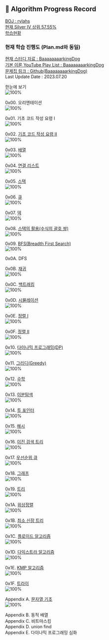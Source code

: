## 📍 Algorithm Progress Record
[BOJ : rylahs](https://github.com/rylahs/BOJ/blob/main/README.md)    
[현재 Silver IV 상위 57.55%](https://solved.ac/profile/rylahs)    
[학습현황](https://github.com/rylahs/Lecture/blob/main/BaaaaaaaaaaaaaaaaaaaaarkingDog/Algorithm.md)    


### 현재 학습 진행도 (Plan.md와 동일)    

[현재 스터디 자료 : BaaaaaaaarkingDog](https://blog.encrypted.gg/919?category=773649)    
[기본 이론 YouTube Play List : BaaaaaaaarkingDog](https://www.youtube.com/watch?v=LcOIobH7ues&list=PLtqbFd2VIQv4O6D6l9HcD732hdrnYb6CY)    
[문제집 링크 : Github(BaaaaaaaarkingDog)](https://github.com/encrypted-def/basic-algo-lecture/blob/master/workbook.md)    
Last Update Date : 2023.07.20    

한눈에 보기    
![100%](https://progress-bar.dev/30/?scale=448&title=progress&width=500&color=babaca&suffix=/448)    

0x00. 오리엔테이션    
![100%](https://progress-bar.dev/1/?scale=1&title=progress&width=500&color=babaca&suffix=/1)    

0x01. 기초 코드 작성 요령 I    
![100%](https://progress-bar.dev/1/?scale=1&title=progress&width=500&color=babaca&suffix=/1)    

0x02. [기초 코드 작성 요령 II](https://github.com/encrypted-def/basic-algo-lecture/blob/master/workbook/0x02.md)    
![100%](https://progress-bar.dev/19/?scale=27&title=progress&width=500&color=babaca&suffix=/27)    

0x03. [배열](https://github.com/encrypted-def/basic-algo-lecture/blob/master/workbook/0x03.md)    
![100%](https://progress-bar.dev/2/?scale=8&title=progress&width=500&color=babaca&suffix=/8)    

0x04. [연결 리스트](https://github.com/encrypted-def/basic-algo-lecture/blob/master/workbook/0x04.md)    
![100%](https://progress-bar.dev/0/?scale=3&title=progress&width=500&color=babaca&suffix=/3)    

0x05. [스택](https://github.com/encrypted-def/basic-algo-lecture/blob/master/workbook/0x05.md)    
![100%](https://progress-bar.dev/0/?scale=8&title=progress&width=500&color=babaca&suffix=/8)    

0x06. [큐](https://github.com/encrypted-def/basic-algo-lecture/blob/master/workbook/0x06.md)    
![100%](https://progress-bar.dev/0/?scale=3&title=progress&width=500&color=babaca&suffix=/3)    

0x07. [덱](https://github.com/encrypted-def/basic-algo-lecture/blob/master/workbook/0x07.md)    
![100%](https://progress-bar.dev/0/?scale=4&title=progress&width=500&color=babaca&suffix=/4)    

0x08. [스택의 활용(수식의 괄호 쌍)](https://github.com/encrypted-def/basic-algo-lecture/blob/master/workbook/0x08.md)    
![100%](https://progress-bar.dev/0/?scale=5&title=progress&width=500&color=babaca&suffix=/5)    

0x09. [BFS(Breadth First Search)](https://github.com/encrypted-def/basic-algo-lecture/blob/master/workbook/0x09.md)    
![100%](https://progress-bar.dev/0/?scale=30&title=progress&width=500&color=babaca&suffix=/30)    

0x0A. DFS    

0x0B. [재귀](https://github.com/encrypted-def/basic-algo-lecture/blob/master/workbook/0x0B.md)    
![100%](https://progress-bar.dev/0/?scale=10&title=progress&width=500&color=babaca&suffix=/10)    

0x0C. [백트래킹](https://github.com/encrypted-def/basic-algo-lecture/blob/master/workbook/0x0C.md)     
![100%](https://progress-bar.dev/0/?scale=20&title=progress&width=500&color=babaca&suffix=/20)    

0x0D. [시뮬레이션](https://github.com/encrypted-def/basic-algo-lecture/blob/master/workbook/0x0D.md)    
![100%](https://progress-bar.dev/0/?scale=61&title=progress&width=500&color=babaca&suffix=/60)    

0x0E. [정렬 I](https://github.com/encrypted-def/basic-algo-lecture/blob/master/workbook/0x0E.md)    
![100%](https://progress-bar.dev/6/?scale=8&title=progress&width=500&color=babaca&suffix=/8)    

0x0F. [정렬 II](https://github.com/encrypted-def/basic-algo-lecture/blob/master/workbook/0x0F.md)    
![100%](https://progress-bar.dev/1/?scale=9&title=progress&width=500&color=babaca&suffix=/9)    

0x10. [다이나믹 프로그래밍(DP)](https://github.com/encrypted-def/basic-algo-lecture/blob/master/workbook/0x10.md)    
![100%](https://progress-bar.dev/0/?scale=44&title=progress&width=500&color=babaca&suffix=/44)    

0x11. [그리디(Greedy)](https://github.com/encrypted-def/basic-algo-lecture/blob/master/workbook/0x11.md)    
![100%](https://progress-bar.dev/0/?scale=17&title=progress&width=500&color=babaca&suffix=/17)    

0x12. [수학](https://github.com/encrypted-def/basic-algo-lecture/blob/master/workbook/0x12.md)    
![100%](https://progress-bar.dev/1/?scale=39&title=progress&width=500&color=babaca&suffix=/39)   

0x13. [이분탐색](https://github.com/encrypted-def/basic-algo-lecture/blob/master/workbook/0x13.md)    
![100%](https://progress-bar.dev/0/?scale=21&title=progress&width=500&color=babaca&suffix=/21)    

0x14. [투 포인터](https://github.com/encrypted-def/basic-algo-lecture/blob/master/workbook/0x14.md)    
![100%](https://progress-bar.dev/0/?scale=11&title=progress&width=500&color=babaca&suffix=/11)    

0x15. [해시](https://github.com/encrypted-def/basic-algo-lecture/blob/master/workbook/0x15.md)    
![100%](https://progress-bar.dev/0/?scale=10&title=progress&width=500&color=babaca&suffix=/10)    

0x16. [이진 검색 트리](https://github.com/encrypted-def/basic-algo-lecture/blob/master/workbook/0x16.md)    
![100%](https://progress-bar.dev/0/?scale=7&title=progress&width=500&color=babaca&suffix=/7)    

0x17. [우선순위 큐](https://github.com/encrypted-def/basic-algo-lecture/blob/master/workbook/0x17.md)  
![100%](https://progress-bar.dev/0/?scale=8&title=progress&width=500&color=babaca&suffix=/8)    

0x18. [그래프](https://github.com/encrypted-def/basic-algo-lecture/blob/master/workbook/0x18.md)   
![100%](https://progress-bar.dev/0/?scale=13&title=progress&width=500&color=babaca&suffix=/13)      

0x19. [트리](https://github.com/encrypted-def/basic-algo-lecture/blob/master/workbook/0x19.md)    
![100%](https://progress-bar.dev/0/?scale=13&title=progress&width=500&color=babaca&suffix=/13)    

0x1A. [위상정렬](https://github.com/encrypted-def/basic-algo-lecture/blob/master/workbook/0x1A.md)    
![100%](https://progress-bar.dev/0/?scale=7&title=progress&width=500&color=babaca&suffix=/7)    

0x1B. [최소 신장 트리](https://github.com/encrypted-def/basic-algo-lecture/blob/master/workbook/0x1B.md)    
![100%](https://progress-bar.dev/0/?scale=9&title=progress&width=500&color=babaca&suffix=/9)    

0x1C. [플로이드 알고리즘](https://github.com/encrypted-def/basic-algo-lecture/blob/master/workbook/0x1C.md)    
![100%](https://progress-bar.dev/0/?scale=15&title=progress&width=500&color=babaca&suffix=/15)    

0x1D. [다익스트라 알고리즘](https://github.com/encrypted-def/basic-algo-lecture/blob/master/workbook/0x1D.md)     
![100%](https://progress-bar.dev/0/?scale=14&title=progress&width=500&color=babaca&suffix=/14)    

0x1E. [KMP 알고리즘](https://github.com/encrypted-def/basic-algo-lecture/blob/master/workbook/0x1E.md)    
![100%](https://progress-bar.dev/0/?scale=8&title=progress&width=500&color=babaca&suffix=/8)    

0x1F. [트라이](https://github.com/encrypted-def/basic-algo-lecture/blob/master/workbook/0x1F.md)    
![100%](https://progress-bar.dev/0/?scale=10&title=progress&width=500&color=babaca&suffix=/10)    

Appendix A. [문자열 기초](https://github.com/encrypted-def/basic-algo-lecture/blob/master/workbook/Appendix%20A.md)    
![100%](https://progress-bar.dev/0/?scale=16&title=progress&width=500&color=babaca&suffix=/16)    

Appendix B. 동적 배열  
Appendix C. 비트마스킹  
Appendix D. union find  
Appendix E. 다이나믹 프로그래밍 심화  

